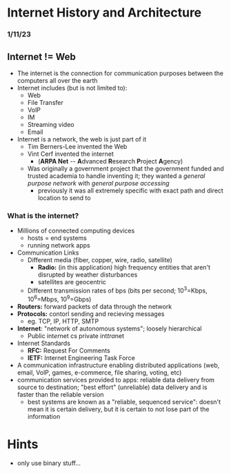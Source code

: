 # Internet History and Architecture
### 1/11/23
## Internet != Web
* The internet is the connection for communication purposes between the computers all over the earth
* Internet includes (but is not limited to):
    * Web
    * File Transfer
    * VolP
    * IM
    * Streaming video
    * Email
* Internet is a network, the web is just part of it
    * Tim Berners-Lee invented the Web
    * Vint Cerf invented the internet
        * (**ARPA Net** -- **A**dvanced **R**esearch **P**roject **A**gency)
    * Was originally a government project that the government funded and trusted academia to handle inventing it; they wanted a *general purpose network* with *general purpose accessing*
        * previously it was all extremely specific with exact path and direct location to send to
### What is the internet?
* Millions of connected computing devices
    * hosts = end systems
    * running network apps
* Communication Links
    * Different media (fiber, copper, wire, radio, satellite)
        * **Radio:** (in this application) high frequency entities that aren't disrupted by weather disturbances
        * satellites are geocentric
    * Different transmission rates of bps (bits per second; 10<sup>3</sup>=Kbps, 10<sup>6</sup>=Mbps, 10<sup>9</sup>=Gbps)
* **Routers:** forward packets of data through the network
* **Protocols:** contorl sending and recieving messages
    * eg. TCP, IP, HTTP, SMTP
* **Internet**:  "network of autonomous systems"; loosely hierarchical
    * Public int*er*net cs private int*tra*net
* Internet Standards
    * **RFC:** Request For Comments
    * **IETF:** Internet Engineering Task Force
* A communication infrastructure enabling distributed applications (web, email, VolP, games, e-commerce, file sharing, voting, etc)
* communication services provided to apps: reliable data delivery from source to destination; "best effort" (unreliable) data delivery and is faster than the reliable version
    * best systems are known as a "reliable, sequenced service": doesn't mean it is certain delivery, but it is certain to not lose part of the information


# Hints
* only use binary stuff...


